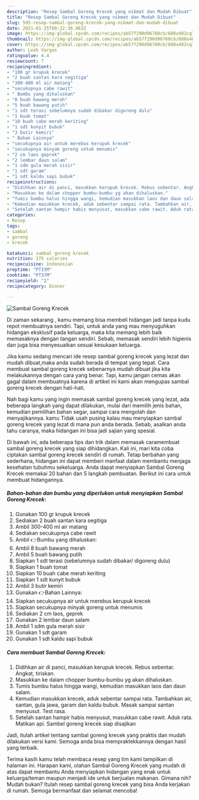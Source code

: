 ```yaml
---
description: "Resep Sambal Goreng Krecek yang nikmat dan Mudah Dibuat"
title: "Resep Sambal Goreng Krecek yang nikmat dan Mudah Dibuat"
slug: 595-resep-sambal-goreng-krecek-yang-nikmat-dan-mudah-dibuat
date: 2021-01-25T00:22:36.963Z
image: https://img-global.cpcdn.com/recipes/ab57f290d96760cb/680x482cq70/sambal-goreng-krecek-foto-resep-utama.jpg
thumbnail: https://img-global.cpcdn.com/recipes/ab57f290d96760cb/680x482cq70/sambal-goreng-krecek-foto-resep-utama.jpg
cover: https://img-global.cpcdn.com/recipes/ab57f290d96760cb/680x482cq70/sambal-goreng-krecek-foto-resep-utama.jpg
author: Leah Vargas
ratingvalue: 4.4
reviewcount: 7
recipeingredient:
- "100 gr krupuk krecek"
- "2 buah santan kara segitiga"
- "300-400 ml air matang"
- "secukupnya cabe rawit"
- " Bumbu yang dihaluskan"
- "8 buah bawang merah"
- "5 buah bawang putih"
- "1 sdt terasi sebelumnya sudah dibakar digoreng dulu"
- "1 buah tomat"
- "10 buah cabe merah keriting"
- "1 sdt kunyit bubuk"
- "3 butir kemiri"
- " Bahan Lainnya"
- "secukupnya air untuk merebus kerupuk krecek"
- "secukupnya minyak goreng untuk menumis"
- "2 cm laos geprek"
- "2 lembar daun salam"
- "1 sdm gula merah sisir"
- "1 sdt garam"
- "1 sdt kaldu sapi bubuk"
recipeinstructions:
- "Didihkan air di panci, masukkan kerupuk krecek. Rebus sebentar. Angkat, tiriskan."
- "Masukkan ke dalam chopper bumbu-bumbu yg akan dihaluskan."
- "Tumis bumbu halus hingga wangi, kemudian masukkan laos dan daun salam."
- "Kemudian masukkan krecek, aduk sebentar sampai rata. Tambahkan air, santan, gula jawa, garam dan kaldu bubuk. Masak sampai santan menyusut. Test rasa."
- "Setelah santan hampir habis menyusut, masukkan cabe rawit. Aduk rata. Matikan api. Sambel goreng krecek siap disajikan"
categories:
- Resep
tags:
- sambal
- goreng
- krecek

katakunci: sambal goreng krecek 
nutrition: 275 calories
recipecuisine: Indonesian
preptime: "PT33M"
cooktime: "PT37M"
recipeyield: "1"
recipecategory: Dinner

---
```



![Sambal Goreng Krecek](https://img-global.cpcdn.com/recipes/ab57f290d96760cb/680x482cq70/sambal-goreng-krecek-foto-resep-utama.jpg)

Di zaman  sekarang , kamu memang bisa membeli hidangan jadi tanpa kudu repot membuatnya sendiri. Tapi, untuk anda yang mau menyuguhkan hidangan eksklusif pada keluarga, maka kita memang lebih baik memasaknya dengan tangan sendiri. Sebab, memasak sendiri lebih higienis dan juga bisa menyesuaikan sesuai kesukaan keluarga.

Jika kamu sedang mencari ide resep sambal goreng krecek yang lezat dan mudah dibuat,maka anda sudah berada di tempat yang tepat. Cara membuat sambal goreng krecek  sebenarnya mudah dibuat jika kita melakukannya dengan cara yang benar. Tapi, kamu jangan cemas akan gagal dalam membuatnya 
karena di artikel ini kami akan mengupas sambal goreng krecek dengan hati-hati.  



Nah bagi kamu yang ingin memasak sambal goreng krecek yang lezat, ada beberapa langkah yang dapat dilakukan, mulai dari memilih jenis bahan, kemudian pemilihan bahan segar, sampai cara mengolah dan menyajikannya. kamu Tidak usah pusing kalau mau menyiapkan sambal goreng krecek yang lezat di mana pun anda berada. Sebab, asalkan anda  tahu caranya, maka hidangan ini bisa jadi sajian yang spesial.

Di bawah ini, ada beberapa tips dan trik dalam memasak caramembuat sambal goreng krecek yang siap dihidangkan. Kali ini, mari kita coba ciptakan sambal goreng krecek sendiri di rumah. Tetap berbahan yang sederhana, hidangan ini dapat memberi manfaat dalam membantu menjaga kesehatan tubuhmu sekeluarga. Anda dapat menyiapkan Sambal Goreng Krecek memakai 20 bahan dan 5 langkah pembuatan. Berikut ini cara untuk membuat hidangannya.

<!--inarticleads1-->

##### Bahan-bahan dan bumbu yang diperlukan untuk menyiapkan Sambal Goreng Krecek:

1. Gunakan 100 gr krupuk krecek
1. Sediakan 2 buah santan kara segitiga
1. Ambil 300-400 ml air matang
1. Sediakan secukupnya cabe rawit
1. Ambil  👉Bumbu yang dihaluskan:
1. Ambil 8 buah bawang merah
1. Ambil 5 buah bawang putih
1. Siapkan 1 sdt terasi (sebelumnya sudah dibakar/ digoreng dulu)
1. Siapkan 1 buah tomat
1. Siapkan 10 buah cabe merah keriting
1. Siapkan 1 sdt kunyit bubuk
1. Ambil 3 butir kemiri
1. Gunakan  👉Bahan Lainnya:
1. Siapkan secukupnya air untuk merebus kerupuk krecek
1. Siapkan secukupnya minyak goreng untuk menumis
1. Sediakan 2 cm laos, geprek
1. Gunakan 2 lembar daun salam
1. Ambil 1 sdm gula merah sisir
1. Gunakan 1 sdt garam
1. Gunakan 1 sdt kaldu sapi bubuk




<!--inarticleads2-->

##### Cara membuat Sambal Goreng Krecek:

1. Didihkan air di panci, masukkan kerupuk krecek. Rebus sebentar. Angkat, tiriskan.
1. Masukkan ke dalam chopper bumbu-bumbu yg akan dihaluskan.
1. Tumis bumbu halus hingga wangi, kemudian masukkan laos dan daun salam.
1. Kemudian masukkan krecek, aduk sebentar sampai rata. Tambahkan air, santan, gula jawa, garam dan kaldu bubuk. Masak sampai santan menyusut. Test rasa.
1. Setelah santan hampir habis menyusut, masukkan cabe rawit. Aduk rata. Matikan api. Sambel goreng krecek siap disajikan




Jadi, itulah artikel tentang  sambal goreng krecek  yang praktis dan mudah dilakukan versi kami. Semoga anda bisa mempraktekkannya dengan hasil yang terbaik. 

Terima kasih kamu telah membaca resep yang tim kami tampilkan di halaman ini. Harapan kami, olahan  Sambal Goreng Krecek yang mudah di atas dapat membantu Anda menyiapkan hidangan yang enak untuk keluarga/teman maupun menjadi ide untuk berjualan makanan. Gimana nih? Mudah bukan? Itulah resep sambal goreng krecek yang bisa Anda kerjakan di rumah. Semoga bermanfaat dan selamat mencoba!

